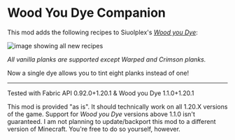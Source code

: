 # Wood You Dye Companion

This mod adds the following recipes to Siuolplex's [_Wood you Dye_](https://modrinth.com/mod/wyd):

![image showing all new recipes](https://cdn.modrinth.com/data/JVm24yzP/images/f1439d3e7959218e3665287a707d66104b877e2f.gif)

_All vanilla planks are supported except Warped and Crimson planks._

Now a single dye allows you to tint eight planks instead of one!

---

Tested with Fabric API 0.92.0+1.20.1 & Wood you Dye 1.1.0+1.20.1

This mod is provided "as is". It should technically work on all 1.20.X versions of the game. Support for _Wood you Dye_ versions above 1.1.0 isn't guaranteed. I am not planning to update/backport this mod to a different version of Minecraft. You're free to do so yourself, however.